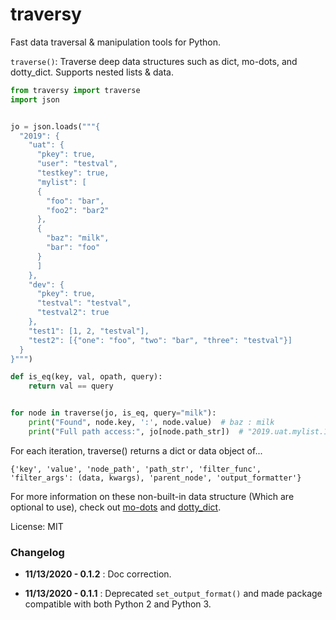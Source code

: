 # traversy

Fast data traversal & manipulation tools for Python.

`traverse()`: 
Traverse deep data structures such as dict, mo-dots, and
dotty_dict. Supports nested lists & data.

```python
from traversy import traverse
import json


jo = json.loads("""{
  "2019": {
    "uat": {
      "pkey": true,
      "user": "testval",
      "testkey": true,
      "mylist": [
      {
        "foo": "bar",
        "foo2": "bar2"
      },
      {
        "baz": "milk",
        "bar": "foo"
      }
      ]
    },
    "dev": {
      "pkey": true,
      "testval": "testval",
      "testval2": true
    },
    "test1": [1, 2, "testval"],
    "test2": [{"one": "foo", "two": "bar", "three": "testval"}]
  }
}""")

def is_eq(key, val, opath, query):
    return val == query


for node in traverse(jo, is_eq, query="milk"):
    print("Found", node.key, ':', node.value)  # baz : milk
    print("Full path access:", jo[node.path_str])  # "2019.uat.mylist.1.baz"
```

For each iteration, traverse() returns a dict or data object of...

```
{'key', 'value', 'node_path', 'path_str', 'filter_func',
'filter_args': (data, kwargs), 'parent_node', 'output_formatter'}
```

For more information on these non-built-in data structure (Which are optional
to use), check out [mo-dots](https://pypi.org/project/mo-dots/) and
[dotty_dict](https://pypi.org/project/dotty-dict/).

License: MIT


### Changelog

- **11/13/2020 - 0.1.2** : Doc correction.

- **11/13/2020 - 0.1.1** : Deprecated `set_output_format()` and made package compatible with both Python 2 and Python 3.